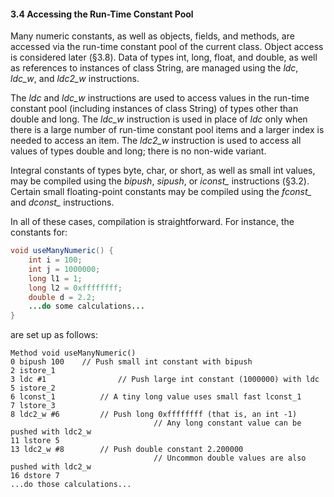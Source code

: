 #### 3.4 **Accessing the Run-Time Constant Pool** 

Many numeric constants, as well as objects, fields, and methods, are accessed via the run-time constant pool of the current class. Object access is considered later (§3.8). Data of types int, long, float, and double, as well as references to instances of class String, are managed using the *ldc*, *ldc_w*, and *ldc2_w* instructions. 

The *ldc* and *ldc_w* instructions are used to access values in the run-time constant pool (including instances of class String) of types other than double and long. The *ldc_w* instruction is used in place of *ldc* only when there is a large number of run-time constant pool items and a larger index is needed to access an item. The *ldc2_w* instruction is used to access all values of types double and long; there is no non-wide variant. 

Integral constants of types byte, char, or short, as well as small int values, may be compiled using the *bipush*, *sipush*, or *iconst_* instructions (§3.2). Certain small floating-point constants may be compiled using the *fconst_* and *dconst_* instructions. 

In all of these cases, compilation is straightforward. For instance, the constants for: 

```java
void useManyNumeric() {
	int i = 100;
	int j = 1000000; 
	long l1 = 1;
	long l2 = 0xffffffff; 
	double d = 2.2;
	...do some calculations...
}
```

are set up as follows: 

```
Method void useManyNumeric()
0 bipush 100  	// Push small int constant with bipush
2 istore_1
3 ldc #1				// Push large int constant (1000000) with ldc
5 istore_2			
6 lconst_1			// A tiny long value uses small fast lconst_1
7 lstore_3
8 ldc2_w #6			// Push long 0xffffffff (that is, an int -1)	
								// Any long constant value can be pushed with ldc2_w 
11 lstore 5
13 ldc2_w #8 		// Push double constant 2.200000
								// Uncommon double values are also pushed with ldc2_w
16 dstore 7
...do those calculations...
```

